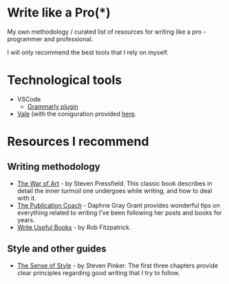 # Write like a Pro(*)
My own methodology / curated list of resources for writing like a pro - programmer and professional.

I will only recommend the best tools that I rely on myself.

# Technological tools
* VSCode
  * [Grammarly plugin](https://marketplace.visualstudio.com/items?itemName=znck.grammarly)
* [Vale](https://vale.sh) (with the coniguration provided [here](./.vale.ini).


# Resources I recommend
## Writing methodology
* [The War of Art](https://amzn.to/3DKGhhv) - by Steven Pressfield. This classic book describes in detail the inner turmoil one undergoes while writing, and how to deal with it.
* [The Publication Coach](https://www.publicationcoach.com/) - Daphne Gray Grant provides wonderful tips on everything related to writing I've been following her posts and books for years.
* [Write Useful Books](https://amzn.to/3JIuZhq) - by Rob Fitzpatrick.


## Style and other guides
* [The Sense of Style](https://amzn.to/3DIJOgo) - by Steven Pinker. The first three chapters provide clear principles regarding good writing that I try to follow.
